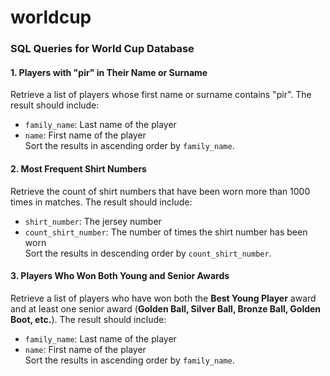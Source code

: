 # worldcup
### **SQL Queries for World Cup Database**  

#### **1. Players with "pir" in Their Name or Surname**  
Retrieve a list of players whose first name or surname contains "pir". The result should include:  
- `family_name`: Last name of the player  
- `name`: First name of the player  
Sort the results in ascending order by `family_name`.  

#### **2. Most Frequent Shirt Numbers**  
Retrieve the count of shirt numbers that have been worn more than 1000 times in matches. The result should include:  
- `shirt_number`: The jersey number  
- `count_shirt_number`: The number of times the shirt number has been worn  
Sort the results in descending order by `count_shirt_number`.  

#### **3. Players Who Won Both Young and Senior Awards**  
Retrieve a list of players who have won both the **Best Young Player** award and at least one senior award (**Golden Ball, Silver Ball, Bronze Ball, Golden Boot, etc.**). The result should include:  
- `family_name`: Last name of the player  
- `name`: First name of the player  
Sort the results in ascending order by `family_name`.
